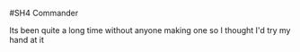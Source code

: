 #SH4 Commander

Its been quite a long time without anyone making one so I thought I'd try my hand at it
